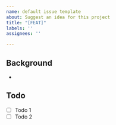 ```yaml
---
name: default issue template
about: Suggest an idea for this project
title: "[FEAT]"
labels: ''
assignees: ''

---
```


## Background
- 

## Todo 
- [ ] Todo 1
- [ ] Todo 2

